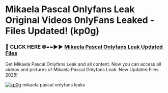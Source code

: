 # Mikaela Pascal Onlyfans Leak Original Videos 0nlyFans Leaked - Files Updated! (kp0g)

<h3>🔴 CLICK HERE 🌐==►► <a href="https://tinyurl.com/ms9xzufz" rel="nofollow">Mikaela Pascal Onlyfans Leak Updated Files</a></h3>

Get Mikaela Pascal Onlyfans Leak and all content. Now you can access all videos and pictures of Mikaela Pascal Onlyfans Leak. New Updated Files 2025!

[![kp0g](https://i.imgur.com/PQ7UWWw.gif)](https://tinyurl.com/ms9xzufz)
mikaela pascal onlyfans leaks